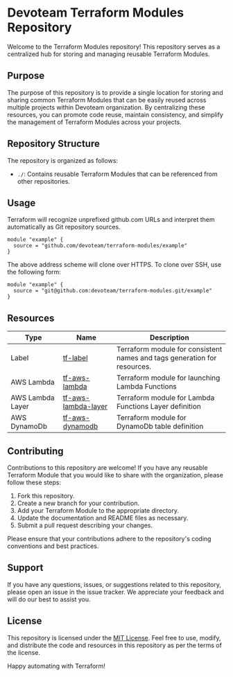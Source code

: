 <!-- Space: DCG -->
<!-- Parent: Devoteam A Cloud Germany -->
<!-- Parent: Tech Documentation -->
<!-- Title: Devoteam Terraform Modules Repository -->

<!-- Include: ./disclaimer.md -->

# Devoteam Terraform Modules Repository

Welcome to the Terraform Modules repository! This repository serves as a centralized hub for storing and managing reusable Terraform Modules.

## Purpose

The purpose of this repository is to provide a single location for storing and sharing common Terraform Modules that can be easily reused across multiple projects within Devoteam organization. By centralizing these resources, you can promote code reuse, maintain consistency, and simplify the management of Terraform Modules across your projects.

## Repository Structure

The repository is organized as follows:

- `./`: Contains reusable Terraform Modules that can be referenced from other repositories.

## Usage

Terraform will recognize unprefixed github.com URLs and interpret them automatically as Git repository sources.
```
module "example" {
  source = "github.com/devoteam/terraform-modules/example"
}
```

The above address scheme will clone over HTTPS. To clone over SSH, use the following form:
```
module "example" {
  source = "git@github.com:devoteam/terraform-modules.git/example"
}

```


## Resources
| Type   | Name         | Description                         |
|--------|--------------|-------------------------------------|
| Label  | [tf-label](https://github.com/Devoteam/terraform-modules/tree/main/tf-label)        | Terraform module for consistent names and tags generation for resources.  |
| AWS Lambda | [tf-aws-lambda](https://github.com/Devoteam/terraform-modules/tree/main/tf-aws-lambda)        | Terraform module for launching Lambda Functions  |
| AWS Lambda Layer | [tf-aws-lambda-layer](https://github.com/Devoteam/terraform-modules/tree/main/tf-aws-lambda-layer)        | Terraform module for Lambda Functions Layer definition  |
| AWS DynamoDb | [tf-aws-dynamodb](https://github.com/Devoteam/terraform-modules/tree/main/tf-dynamodb)        | Terraform module for DynamoDb table definition  |

## Contributing

Contributions to this repository are welcome! If you have any reusable Terraform Module that you would like to share with the organization, please follow these steps:

1. Fork this repository.
2. Create a new branch for your contribution.
3. Add your Terraform Module to the appropriate directory.
4. Update the documentation and README files as necessary.
5. Submit a pull request describing your changes.

Please ensure that your contributions adhere to the repository's coding conventions and best practices.

## Support

If you have any questions, issues, or suggestions related to this repository, please open an issue in the issue tracker. We appreciate your feedback and will do our best to assist you.

## License

This repository is licensed under the [MIT License](LICENSE). Feel free to use, modify, and distribute the code and resources in this repository as per the terms of the license.

Happy automating with Terraform!